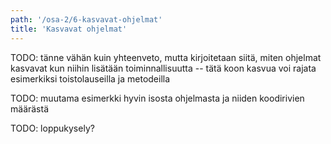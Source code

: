 ```yaml
---
path: '/osa-2/6-kasvavat-ohjelmat'
title: 'Kasvavat ohjelmat'
---
```


TODO: tänne vähän kuin yhteenveto, mutta kirjoitetaan siitä, miten ohjelmat kasvavat kun niihin lisätään toiminnallisuutta -- tätä koon kasvua voi rajata esimerkiksi toistolauseilla ja metodeilla

TODO: muutama esimerkki hyvin isosta ohjelmasta ja niiden koodirivien määrästä

TODO: loppukysely?

<quiznator id="5c24a8cd054d71123e35d3b8"></quiznator>
